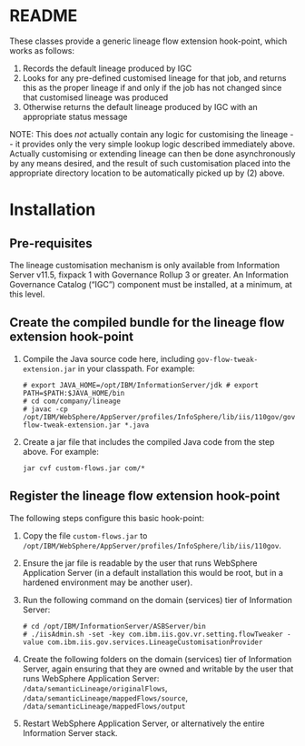 # README

These classes provide a generic lineage flow extension hook-point, which works as follows:

1.	Records the default lineage produced by IGC
2.	Looks for any pre-defined customised lineage for that job, and returns this as the proper lineage if and only if the job has not changed since that customised lineage was produced
3.	Otherwise returns the default lineage produced by IGC with an appropriate status message

NOTE: This does *not* actually contain any logic for customising the lineage -- it provides only the very simple lookup logic described immediately above.  Actually customising or extending lineage can then be done asynchronously by any means desired, and the result of such customisation placed into the appropriate directory location to be automatically picked up by (2) above.

# Installation

## Pre-requisites

The lineage customisation mechanism is only available from Information Server v11.5, fixpack 1 with Governance Rollup 3 or greater. An Information Governance Catalog (“IGC”) component must be installed, at a minimum, at this level.

## Create the compiled bundle for the lineage flow extension hook-point

1.	Compile the Java source code here, including `gov-flow-tweak-extension.jar` in your classpath. For example:
	
	```
	# export JAVA_HOME=/opt/IBM/InformationServer/jdk # export PATH=$PATH:$JAVA_HOME/bin
	# cd com/company/lineage
	# javac -cp /opt/IBM/WebSphere/AppServer/profiles/InfoSphere/lib/iis/110gov/gov-flow-tweak-extension.jar *.java
	```

2.	Create a jar file that includes the compiled Java code from the step above. For example:
	
	```
	jar cvf custom-flows.jar com/*
	```

## Register the lineage flow extension hook-point

The following steps configure this basic hook-point:

1.	Copy the file `custom-flows.jar` to `/opt/IBM/WebSphere/AppServer/profiles/InfoSphere/lib/iis/110gov`.
2.	Ensure the jar file is readable by the user that runs WebSphere Application Server (in a default installation this would be root, but in a hardened environment may be another user).
3.	Run the following command on the domain (services) tier of Information Server:
	
	```
	# cd /opt/IBM/InformationServer/ASBServer/bin
	# ./iisAdmin.sh -set -key com.ibm.iis.gov.vr.setting.flowTweaker -value com.ibm.iis.gov.services.LineageCustomisationProvider
	```

4.	Create the following folders on the domain (services) tier of Information Server, again ensuring that they are owned and writable by the user that runs WebSphere Application Server: `/data/semanticLineage/originalFlows`, `/data/semanticLineage/mappedFlows/source`,  `/data/semanticLineage/mappedFlows/output`
5.	Restart WebSphere Application Server, or alternatively the entire Information Server stack.
